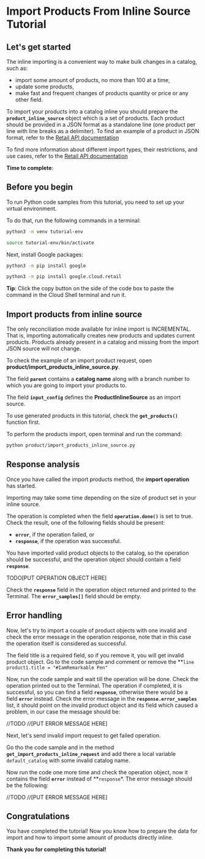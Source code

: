 # **Import Products From Inline Source Tutorial**

## Let's get started

The inline importing is a convenient way to make bulk changes in a catalog, such as:

- import some amount of products, no more than 100 at a time,
- update some products,
- make fast and frequent changes of products quantity or price or any other field.

To import your products into a catalog inline you should prepare the **```product_inline_source```** object which is a set
of products. Each product should be provided in a JSON format as a standalone line (one product per line with line breaks as a
delimiter). To find an example of a product in JSON format, refer to
the [Retail API documentation](https://cloud.google.com/retail/docs/upload-catalog#json-format)

To find more information about different import types, their restrictions, and use cases, refer to the [Retail API documentation](https://cloud.google.com/retail/docs/upload-catalog#considerations)

**Time to complete**: 
<walkthrough-tutorial-duration duration="3.0"></walkthrough-tutorial-duration>

## Before you begin

To run Python code samples from this tutorial, you need to set up your virtual environment.

To do that, run the following commands in a terminal:

```bash
python3 -m venv tutorial-env
```

```bash
source tutorial-env/bin/activate
```

Next, install Google packages:

```bash
python3 -m pip install google
```

```bash
python3 -m pip install google.cloud.retail
```

**Tip**: Click the copy button on the side of the code box to paste the command in the Cloud Shell terminal and
run it.

## Import products from inline source

The only reconciliation mode available for inline import is INCREMENTAL. That is, importing automatically creates new products and updates current products. Products already present in a catalog and missing from the import JSON source will not change.

To check the example of an import product request, open **product/import_products_inline_source.py**.

The field **```parent```** contains a **catalog name** along with a branch number to which you are going to import your
products to.

The field **```input_config```** defines the **ProductInlineSource** as an import source.

To use generated products in this tutorial, check the **```get_products()```** function first.

To perform the products import, open terminal and run the command:

```bash
python product/import_products_inline_source.py
```

## Response analysis

Once you have called the import products method, the **import operation** has started.

Importing may take some time depending on the size of product set in your inline source.

The operation is completed when the field **```operation.done()```** is set to true. Check the result, one of the following fields should be present:
 - **```error```**, if the operation failed, or
 - **```response```**, if the operation was successful.

You have imported valid product objects to the catalog, so the operation should be successful, and the operation object should contain a field **```response```**. 

TODO[PUT OPERATION OBJECT HERE] 

Check the **```response```** field in the operation object returned and printed to the Terminal. 
The **```error_samples[]```** field should be empty.

## Error handling

Now, let's try to import a couple of product objects with one invalid and check the error message in the operation response, note that in this case the operation itself is considered as successful.

The field title is a required field, so if you remove it, you will get invalid product object.
Go to the code sample and comment or remove the **```line product1.title = "#IamRemarkable Pen"```

Now, run the code sample and wait till the operation will be done. Check the operation printed out to the Terminal.
The operation if completed, it is successful, so you can find a field **```response```**, otherwise there would be a field **```error```** instead.
Check the error message in the **```response.error_samples```** list, it should point on the invalid product object and its field which caused a problem, in our case the message should be:

//TODO
//[PUT ERROR MESSAGE HERE]

Next, let's send invalid import request to get failed operation. 

Go tho the code sample and in the method **```get_import_products_inline_request```**  and add there a local variable ```default_catalog``` with some invalid catalog name.

Now run the code one more time and check the operation object, now it contains the field **```error```** instead of **```response```*. The error message should be the following:

//TODO
//[PUT ERROR MESSAGE HERE]

## Congratulations

<walkthrough-conclusion-trophy></walkthrough-conclusion-trophy>

You have completed the tutorial! Now you know how to prepare the data for import and how to import some amount of
products directly inline.

**Thank you for completing this tutorial!**
